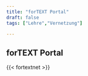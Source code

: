 ```yaml
---
title: "forTEXT Portal"
draft: false
tags: ["Lehre","Vernetzung"]

---
```

## forTEXT Portal 
{{< fortextnet >}}
